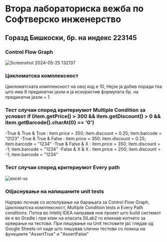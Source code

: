 # Втора лабораториска вежба по Софтверско инженерство
## Горазд Бишкоски, бр. на индекс 223145

### Control Flow Graph

![Screenshot 2024-05-25 132137](https://github.com/gorazdbiskoski/SI_2024_lab2_223145/assets/126030318/c5846b2e-fb63-4f72-b8ee-18f63f7353c1)

### Цикломатска комплексност

Цикломатската комплексност на овој код е 10, Нејзе ја добив поради тоа што има 9 предикатни јазли и ја искористив формулата бр. на предикатни јазли + 1.

### Тест случаи според критериумот Multiple Condition за условот if (item.getPrice() > 300 && item.getDiscount() > 0 && item.getBarcode().charAt(0) == '0')
-True & True & True     : item.price = 350; item.discount = 0.25; item.barcode = "0123"
-True & True & False    : item.price = 350; item.discount = 0.25; item.barcode = "1234"
-True & False & X       : item.price = 350; item.discount = -1; item.barcode = "1234"
-False & X & X          : item.price = 200; item.discount = -1; item.barcode = "1234"


### Тест случаи според критериумот Every path

![excel-ss](https://github.com/gorazdbiskoski/SI_2024_lab2_223145/assets/126030318/06c2c35d-8e99-41ed-acc5-ff515b1e644a)

### Објаснување на напишаните unit tests
Најпрво почнав со исполување на барањата за Control Flow Graph, Цикломатска комплексност, Multiple Condition tests и Every Path conditions.
Потоа во Inteliij IDEA направив нов проект што build системот ќе е во Gradle i при клик на класата SILab2 го кликнав копчето за креирање на тестови.
При пишување на Unit тестовите јас гледав од Google Sheets-от каде што пишував слични тестови со помош на функциите "AssertTrue" и "AssertFalse" 
